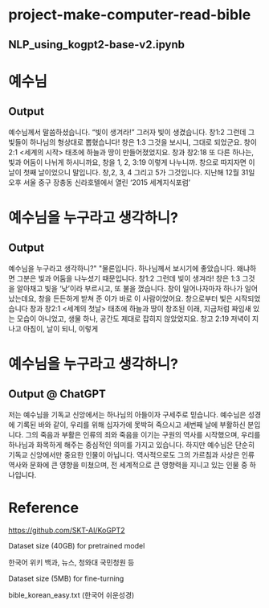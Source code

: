 # project-make-computer-read-bible
## NLP_using_kogpt2-base-v2.ipynb

# 예수님
## Output
예수님께서 말씀하셨습니다. “빛이 생겨라!” 그러자 빛이 생겼습니다.
창1:2 그런데 그 빛들이 하나님의 형상대로 뽑혔습니다!
창은 1:3 그것을 보시니, 그대로 되었군요.
창이 2:1 <세계의 시작> 태초에 하늘과 땅이 만들어졌었지요.
창과 창2:18 또 다른 하나는, 빛과 어둠이 나뉘게 하시니까요,
창을 1, 2, 3:19 이렇게 나누니까.
창으로 따지자면 이 날이 첫째 날이었으니 말입니다.
창,2, 3, 4 그리고 5가 그것입니다. 지난해 12월 31일 오후 서울 중구 장충동 신라호텔에서 열린 ‘2015 세계지식포럼’

# 예수님을 누구라고 생각하니?
## Output
예수님을 누구라고 생각하니?"
"물론입니다. 하나님께서 보시기에 좋았습니다. 왜냐하면 그분은 빛과 어둠을 나누셨기 때문입니다.
창1:2 그런데 빛이 생겨라!
창은 1:3 그것을 알아채고 빛을 ‘낮’이라 부르시고, 또 불을 껐습니다.
창이 일어나자마자 하나가 일어났는데요,
창을 든든하게 받쳐 준 이가 바로 이 사람이었어요.
창으로부터 빛은 시작되었습니다
창과 창2:1 <세계의 첫날> 태초에 하늘과 땅이 창조된 이래, 지금처럼 짜임새 있는 모습이 아니었고, 생물 하나, 공간도 제대로 잡히지 않았었지요.
창고 2:19 저녁이 지나고 아침이, 날이 되니, 이렇게

# 예수님을 누구라고 생각하니?
## Output @ ChatGPT
저는 예수님을 기독교 신앙에서는 하나님의 아들이자 구세주로 믿습니다. 예수님은 성경에 기록된 바와 같이, 우리를 위해 십자가에 못박혀 죽으시고 세번째 날에 부활하신 분입니다. 그의 죽음과 부활은 인류의 죄와 죽음을 이기는 구원의 역사를 시작했으며, 우리를 하나님과 화목하게 해주는 중심적인 의미를 가지고 있습니다. 하지만 예수님은 단순히 기독교 신앙에서만 중요한 인물이 아닙니다. 역사적으로도 그의 가르침과 사상은 인류 역사와 문화에 큰 영향을 미쳤으며, 전 세계적으로 큰 영향력을 지니고 있는 인물 중 하나입니다.

# Reference
https://github.com/SKT-AI/KoGPT2

Dataset size (40GB) for pretrained model

한국어 위키 백과, 뉴스, 청와대 국민청원 등

Dataset size (5MB) for fine-turning

bible_korean_easy.txt (한국어 쉬운성경)
